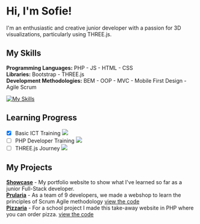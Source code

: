 # Hi, I'm Sofie!  
I'm an enthusiastic and creative junior developer with a passion for 3D visualizations, particularly using THREE.js.

## My Skills
**Programming Languages:** PHP - JS - HTML - CSS  
**Libraries:** Bootstrap - THREE.js  
**Development Methodologies:** BEM - OOP - MVC - Mobile First Design - Agile Scrum

[![My Skills](https://skillicons.dev/icons?i=php,js,html,css,bootstrap,threejs,vscode,github,codepen,blender)](https://skillicons.dev)

## Learning Progress
- [x] Basic ICT Training ![](https://geps.dev/progress/100)  
- [ ] PHP Developer Training ![](https://geps.dev/progress/80)  
- [ ] THREE.js Journey ![](https://geps.dev/progress/33)

## My Projects
**[Showcase](https://Sofie-van-der-Meer.be)** - My portfolio website to show what I've learned so far as a junior Full-Stack developer.\
**[Prularia](https://demo.prularia.Sofie-van-der-Meer.be)** - As a team of 9 developers, we made a webshop to learn the principles of Scrum Agile methodology [view the code](https://github.com/Sofie-van-der-Meer/Prularia)  
**[Pizzaria](https://demo.pizzaria.Sofie-van-der-Meer.be)** - For a school project I made this take-away website in PHP where you can order pizza. [view the code](https://github.com/Sofie-van-der-Meer/Pizzaria)
